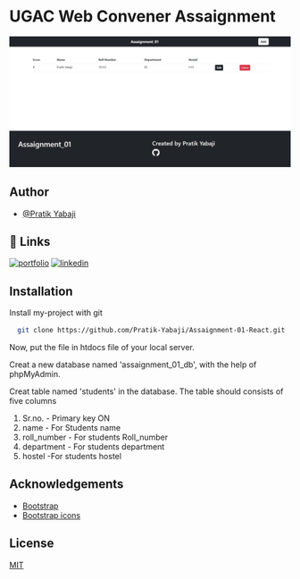 
# UGAC Web Convener Assaignment
![alt text](./index_page.png)




## Author

- [@Pratik Yabaji](https://pratik-yabaji.github.io/Portfolio-Website/)



## 🔗 Links
[![portfolio](https://img.shields.io/badge/my_portfolio-000?style=for-the-badge&logo=ko-fi&logoColor=white)]( https://pratik-yabaji.github.io/Portfolio-Website/)
[![linkedin](https://img.shields.io/badge/linkedin-0A66C2?style=for-the-badge&logo=linkedin&logoColor=white)](https://www.linkedin.com/in/pratik-yabaji-915123231)


## Installation

Install my-project with git

```bash
  git clone https://github.com/Pratik-Yabaji/Assaignment-01-React.git
```
Now, put the file in htdocs file of your local server.

Creat a new database named 'assaignment_01_db', with the help of phpMyAdmin.

Creat table named 'students' in the database.
The table should consists of five columns

1. Sr.no. - Primary key ON
2. name - For Students name
3. roll_number - For students Roll_number
4. department - For students department
5. hostel -For students hostel
    
## Acknowledgements

 - [Bootstrap](https://getbootstrap.com/docs/5.2/getting-started/introduction/)
 - [Bootstrap icons](https://icons.getbootstrap.com/)


## License

[MIT](https://choosealicense.com/licenses/mit/)

